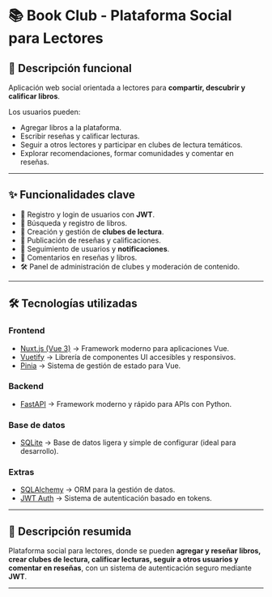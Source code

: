 # 📚 Book Club - Plataforma Social para Lectores

## 📌 Descripción funcional
Aplicación web social orientada a lectores para **compartir, descubrir y calificar libros**.  

Los usuarios pueden:
- Agregar libros a la plataforma.  
- Escribir reseñas y calificar lecturas.  
- Seguir a otros lectores y participar en clubes de lectura temáticos.  
- Explorar recomendaciones, formar comunidades y comentar en reseñas.  

---

## ✨ Funcionalidades clave
- 🔐 Registro y login de usuarios con **JWT**.  
- 📖 Búsqueda y registro de libros.  
- 👥 Creación y gestión de **clubes de lectura**.  
- 📝 Publicación de reseñas y calificaciones.  
- 👤 Seguimiento de usuarios y **notificaciones**.  
- 💬 Comentarios en reseñas y libros.  
- 🛠️ Panel de administración de clubes y moderación de contenido.  

---

## 🛠️ Tecnologías utilizadas

### **Frontend**
- [Nuxt.js (Vue 3)](https://nuxt.com/) → Framework moderno para aplicaciones Vue.  
- [Vuetify](https://vuetifyjs.com/) → Librería de componentes UI accesibles y responsivos.  
- [Pinia](https://pinia.vuejs.org/) → Sistema de gestión de estado para Vue.  

### **Backend**
- [FastAPI](https://fastapi.tiangolo.com/) → Framework moderno y rápido para APIs con Python.  

### **Base de datos**
- [SQLite](https://www.sqlite.org/) → Base de datos ligera y simple de configurar (ideal para desarrollo).  

### **Extras**
- [SQLAlchemy](https://www.sqlalchemy.org/) → ORM para la gestión de datos.  
- [JWT Auth](https://jwt.io/) → Sistema de autenticación basado en tokens.  

---

## 📌 Descripción resumida
Plataforma social para lectores, donde se pueden **agregar y reseñar libros, crear clubes de lectura, calificar lecturas, seguir a otros usuarios y comentar en reseñas**, con un sistema de autenticación seguro mediante **JWT**.  

---
